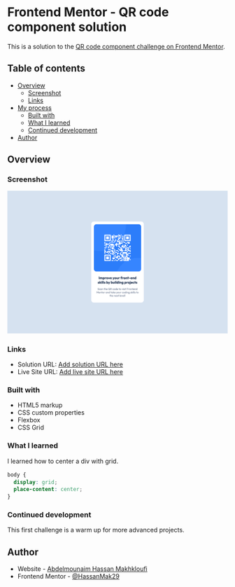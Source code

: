 # Frontend Mentor - QR code component solution

This is a solution to the [QR code component challenge on Frontend Mentor](https://www.frontendmentor.io/challenges/qr-code-component-iux_sIO_H).

## Table of contents

- [Overview](#overview)
  - [Screenshot](#screenshot)
  - [Links](#links)
- [My process](#my-process)
  - [Built with](#built-with)
  - [What I learned](#what-i-learned)
  - [Continued development](#continued-development)
- [Author](#author)

## Overview

### Screenshot

![](./screenshot.jpg)

### Links

- Solution URL: [Add solution URL here](https://github.com/HassanMak29/frontend-mentor-QR-code)
- Live Site URL: [Add live site URL here](https://frontend-mentor-qr-code-hassan.netlify.app/)

### Built with

- HTML5 markup
- CSS custom properties
- Flexbox
- CSS Grid

### What I learned

I learned how to center a div with grid.

```css
body {
  display: grid;
  place-content: center;
}
```

### Continued development

This first challenge is a warm up for more advanced projects.

## Author

- Website - [Abdelmounaim Hassan Makhkloufi](https://portfolio-hassan.netlify.app/)
- Frontend Mentor - [@HassanMak29](https://www.frontendmentor.io/profile/HassanMak29)
